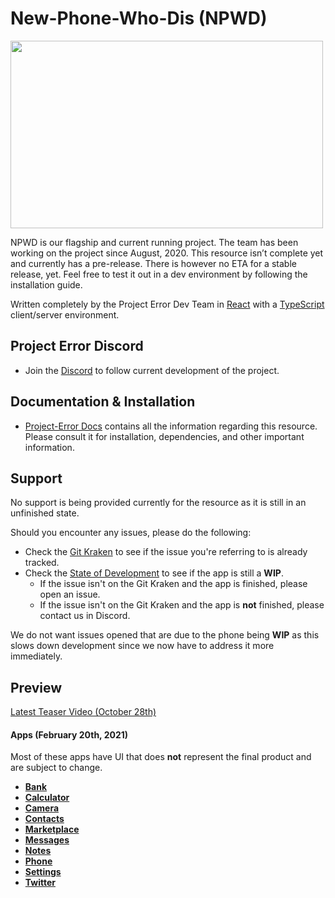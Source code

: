 # New-Phone-Who-Dis (NPWD)

<img src="https://i.file.glass/zVkK7.png" width="500" height="300" />


NPWD is our flagship and current running project. The team has been working on the project since August, 2020. This resource isn’t complete yet and currently has a pre-release. There is however no ETA for a stable release, yet. Feel free to test it out in a dev environment by following the installation guide.

Written completely by the Project Error Dev Team in [React](https://reactjs.org/) with a [TypeScript](https://www.typescriptlang.org/) client/server environment.

## Project Error Discord

- Join the [Discord](https://discord.gg/HYwBjTbAY5) to follow current development of the project.

## Documentation & Installation

- [Project-Error Docs](https://docs.projecterror.dev/#/) contains all the information regarding this resource. Please consult it for installation, dependencies, and other important information.

## Support

No support is being provided currently for the resource as it is still in an unfinished state.

Should you encounter any issues, please do the following:

- Check the [Git Kraken](https://app.gitkraken.com/glo/board/X9YZ_x_SVQEcMwpH) to see if the issue you're referring to is already tracked.
- Check the [State of Development](https://docs.projecterror.dev/#/npwd/state-of-dev?id=introduction) to see if the app is still a **WIP**.
  - If the issue isn't on the Git Kraken and the app is finished, please open an issue.
  - If the issue isn't on the Git Kraken and the app is **not** finished, please contact us in Discord.

We do not want issues opened that are due to the phone being **WIP** as this slows down development since we now have to address it more immediately.

## Preview

[Latest Teaser Video (October 28th)](https://streamable.com/f1ri9r)

#### Apps (February 20th, 2021)

Most of these apps have UI that does **not** represent the final product and are subject to change.

- [**Bank**](https://i.file.glass/Eh53X.png)
- [**Calculator**](https://i.file.glass/s6VQV.png)
- [**Camera**](https://i.file.glass/vW0y9.png)
- [**Contacts**](https://i.file.glass/3fujR.png)
- [**Marketplace**](https://i.file.glass/5bUa8.png)
- [**Messages**](https://i.file.glass/S4Lia.png)
- [**Notes**](https://i.file.glass/qTkBb.png)
- [**Phone**](https://i.file.glass/z0ii9.png)
- [**Settings**](https://i.file.glass/mZAIt.png)
- [**Twitter**](https://i.file.glass/rQZFR.png)
